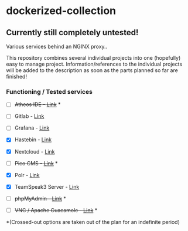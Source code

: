 # dockerized-collection

## Currently still completely untested!

Various services behind an NGINX proxy..

This repository combines several individual projects into one (hopefully) easy to manage project.
Information/references to the individual projects will be added to the description as soon as the parts planned so far are finished!




### Functioning / Tested services
- [ ] ~~Atheos IDE - [Link](https://www.atheos.io/)~~ *
- [ ] Gitlab - [Link](https://docs.gitlab.com/ce/)
- [ ] Grafana - [Link](https://grafana.com/)
- [x] Hastebin - [Link](https://hub.docker.com/r/rlister/hastebin/)
- [x] Nextcloud - [Link](https://nextcloud.com/)
- [ ] ~~Pico CMS - [Link](http://picocms.org/docs/)~~ *
- [x] Polr - [Link](https://polrproject.org/)
- [x] TeamSpeak3 Server - [Link](https://www.teamspeak.de/)
- [ ] ~~phpMyAdmin - [Link](https://www.phpmyadmin.net/)~~ *
- [ ] ~~VNC / Apache Guacamole - [Link](https://guacamole.apache.org/)~~ *


*(Crossed-out options are taken out of the plan for an indefinite period)
